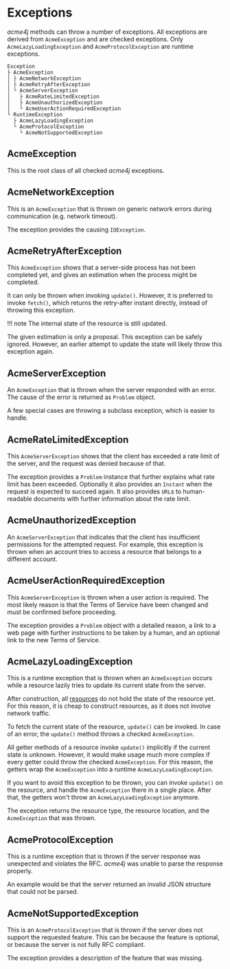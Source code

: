 # Exceptions

_acme4j_ methods can throw a number of exceptions. All exceptions are derived from `AcmeException` and are checked exceptions. Only `AcmeLazyLoadingException` and `AcmeProtocolException` are runtime exceptions.

```text
Exception
├ AcmeException
│ ├ AcmeNetworkException
│ ├ AcmeRetryAfterException
│ └ AcmeServerException
│   ├ AcmeRateLimitedException
│   ├ AcmeUnauthorizedException
│   └ AcmeUserActionRequiredException
└ RuntimeException
  ├ AcmeLazyLoadingException
  └ AcmeProtocolException
    └ AcmeNotSupportedException
```

## AcmeException

This is the root class of all checked _acme4j_ exceptions.

## AcmeNetworkException

This is an `AcmeException` that is thrown on generic network errors during communication (e.g. network timeout).

The exception provides the causing `IOException`.

## AcmeRetryAfterException

This `AcmeException` shows that a server-side process has not been completed yet, and gives an estimation when the process might be completed.

It can only be thrown when invoking `update()`. However, it is preferred to invoke `fetch()`, which returns the retry-after instant directly, instead of throwing this exception.

!!! note
    The internal state of the resource is still updated.

The given estimation is only a proposal. This exception can be safely ignored. However, an earlier attempt to update the state will likely throw this exception again.

## AcmeServerException

An `AcmeException` that is thrown when the server responded with an error. The cause of the error is returned as `Problem` object.

A few special cases are throwing a subclass exception, which is easier to handle.

## AcmeRateLimitedException

This `AcmeServerException` shows that the client has exceeded a rate limit of the server, and the request was denied because of that.

The exception provides a `Problem` instance that further explains what rate limit has been exceeded. Optionally it also provides an `Instant` when the request is expected to succeed again. It also provides `URL`s to human-readable documents with further information about the rate limit.

## AcmeUnauthorizedException

An `AcmeServerException` that indicates that the client has insufficient permissions for the attempted request. For example, this exception is thrown when an account tries to access a resource that belongs to a different account.

## AcmeUserActionRequiredException

This `AcmeServerException` is thrown when a user action is required. The most likely reason is that the Terms of Service have been changed and must be confirmed before proceeding.

The exception provides a `Problem` object with a detailed reason, a link to a web page with further instructions to be taken by a human, and an optional link to the new Terms of Service.

## AcmeLazyLoadingException

This is a runtime exception that is thrown when an `AcmeException` occurs while a resource lazily tries to update its current state from the server.

After construction, all [resources](persistence.md) do not hold the state of the resource yet. For this reason, it is cheap to construct resources, as it does not involve network traffic.

To fetch the current state of the resource, `update()` can be invoked. In case of an error, the `update()` method throws a checked `AcmeException`.

All getter methods of a resource invoke `update()` implicitly if the current state is unknown. However, it would make usage much more complex if every getter could throw the checked `AcmeException`. For this reason, the getters wrap the `AcmeException` into a runtime `AcmeLazyLoadingException`.

If you want to avoid this exception to be thrown, you can invoke `update()` on the resource, and handle the `AcmeException` there in a single place. After that, the getters won't throw an `AcmeLazyLoadingException` anymore.

The exception returns the resource type, the resource location, and the `AcmeException` that was thrown.

## AcmeProtocolException

This is a runtime exception that is thrown if the server response was unexpected and violates the RFC. _acme4j_ was unable to parse the response properly.

An example would be that the server returned an invalid JSON structure that could not be parsed.

## AcmeNotSupportedException

This is an `AcmeProtocolException` that is thrown if the server does not support the requested feature. This can be because the feature is optional, or because the server is not fully RFC compliant.

The exception provides a description of the feature that was missing.
